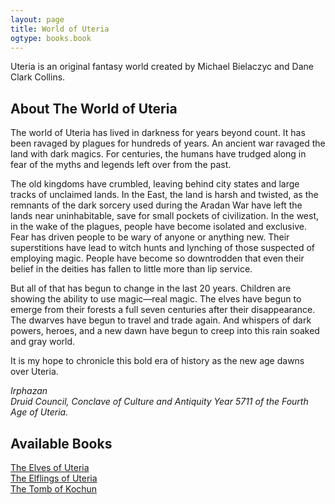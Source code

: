 ```yaml
---
layout: page
title: World of Uteria
ogtype: books.book
---
```


Uteria is an original fantasy world created by Michael Bielaczyc and Dane Clark Collins.

## About The World of Uteria

The world of Uteria has lived in darkness for years beyond count. It has been ravaged by plagues for hundreds of years. An ancient war ravaged the land with dark magics. For centuries, the humans have trudged along in fear of the myths and legends left over from the past.

The old kingdoms have crumbled, leaving behind city states and large tracks of unclaimed lands. In the East, the land is harsh and twisted, as the remnants of the dark sorcery used during the Aradan War have left the lands near uninhabitable, save for small pockets of civilization. In the west, in the wake of the plagues, people have become isolated and exclusive. Fear has driven people to be wary of anyone or anything new. Their superstitions have lead to witch hunts and lynching of those suspected of employing magic. People have become so downtrodden that even their belief in the deities has fallen to little more than lip service.

But all of that has begun to change in the last 20 years. Children are showing the ability to use magic—real magic. The elves have begun to emerge from their forests a full seven centuries after their disappearance. The dwarves have begun to travel and trade again. And whispers of dark powers, heroes, and a new dawn have begun to creep into this rain soaked and gray world.

It is my hope to chronicle this bold era of history as the new age dawns over Uteria.

_Irphazan  
Druid Council, Conclave of Culture and Antiquity
Year 5711 of the Fourth Age of Uteria._

## Available Books
[The Elves of Uteria](/world-of-uteria/the-elves-of-uteria/ "The Elves of Uteria")  
[The Elflings of Uteria](/world-of-uteria/the-elflings-of-uteria/ "The Elflings of Uteria")  
[The Tomb of Kochun](/world-of-uteria/tomb-of-kochun "Tomb of Kochun")
